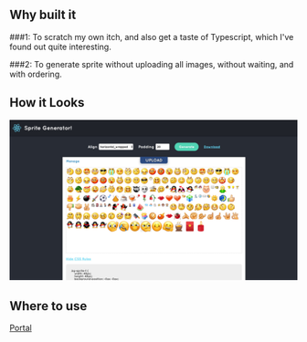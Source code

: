 ## Why built it

###1: To scratch my own itch, and also get a taste of Typescript, which I've found out quite interesting.

###2: To generate sprite without uploading all images, without waiting, and with ordering.


## How it Looks

![Screenshot](./public/screenshot.jpg)

## Where to use

[Portal](https://silentmaker.github.io/sprite-generator/build/index.html)
